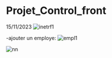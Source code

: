 # Projet_Control_front
 15/11/2023
![inetrf1](https://github.com/safae12-1/Projet_Control_front/assets/124156186/defc76f7-e8e8-4f30-b6c0-d5d4aea7f11d)

-ajouter un employe:
![empl1](https://github.com/safae12-1/Projet_Control_front/assets/124156186/31708f33-87b0-446b-80f8-d6781c25d5e9)

![nn](https://github.com/safae12-1/Projet_Control_front/assets/124156186/045a6846-6cd2-49a4-92bf-d2dc57fab150)

